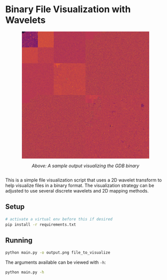 # Binary File Visualization with Wavelets

<div style="display:flex;align-items:center;flex-direction:column;">
    <img src="./sample_gdb.png" alt="A visualization sample" style="width:100%;max-width: 400px">

*Above: A sample output visualizing the GDB binary*

</div>

This is a simple file visualization script that uses a 2D wavelet transform to help visualize files in a binary format. The visualization strategy can be adjusted to use several discrete wavelets and 2D mapping methods.

## Setup

```bash
# activate a virtual env before this if desired
pip install -r requirements.txt
```

## Running

```bash
python main.py -o output.png file_to_visualize
```

The arguments available can be viewed with `-h`:

```bash
python main.py -h
```

